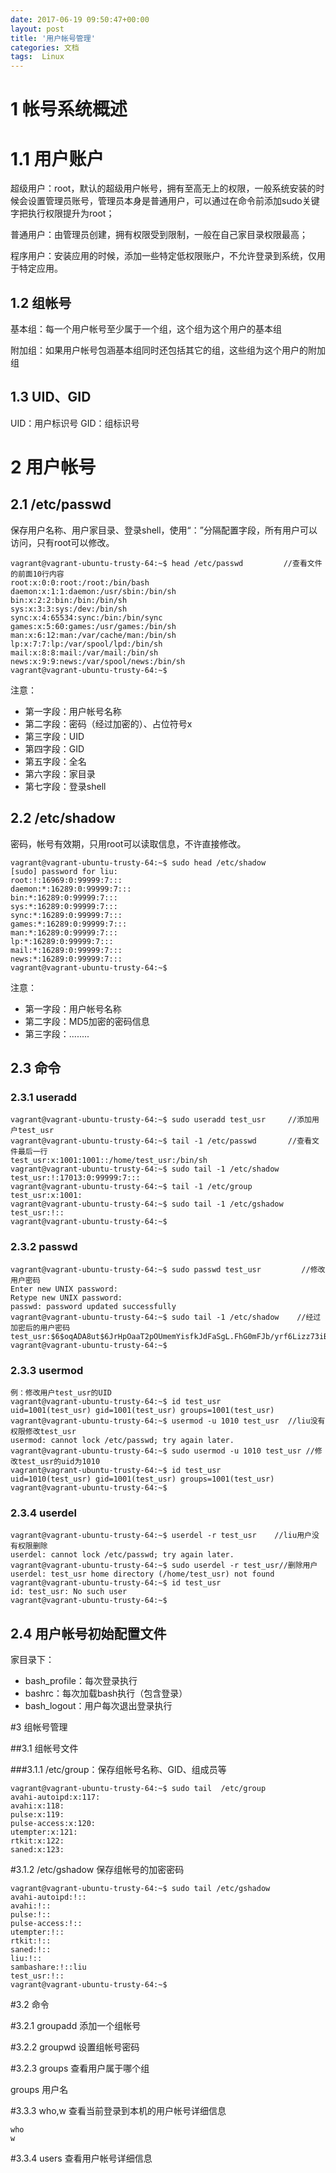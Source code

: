 ```yaml
---
date: 2017-06-19 09:50:47+00:00
layout: post
title: '用户帐号管理'
categories: 文档
tags:  Linux
---
```


# 1 帐号系统概述
# 1.1 用户账户

超级用户：root，默认的超级用户帐号，拥有至高无上的权限，一般系统安装的时候会设置管理员账号，管理员本身是普通用户，可以通过在命令前添加sudo关键字把执行权限提升为root；

普通用户：由管理员创建，拥有权限受到限制，一般在自己家目录权限最高；

程序用户：安装应用的时候，添加一些特定低权限账户，不允许登录到系统，仅用于特定应用。
## 1.2 组帐号

基本组：每一个用户帐号至少属于一个组，这个组为这个用户的基本组

附加组：如果用户帐号包涵基本组同时还包括其它的组，这些组为这个用户的附加组
## 1.3 UID、GID

UID：用户标识号
GID：组标识号

# 2 用户帐号

## 2.1 /etc/passwd
保存用户名称、用户家目录、登录shell，使用“：”分隔配置字段，所有用户可以访问，只有root可以修改。

````
vagrant@vagrant-ubuntu-trusty-64:~$ head /etc/passwd         //查看文件的前面10行内容
root:x:0:0:root:/root:/bin/bash
daemon:x:1:1:daemon:/usr/sbin:/bin/sh
bin:x:2:2:bin:/bin:/bin/sh
sys:x:3:3:sys:/dev:/bin/sh
sync:x:4:65534:sync:/bin:/bin/sync
games:x:5:60:games:/usr/games:/bin/sh
man:x:6:12:man:/var/cache/man:/bin/sh
lp:x:7:7:lp:/var/spool/lpd:/bin/sh
mail:x:8:8:mail:/var/mail:/bin/sh
news:x:9:9:news:/var/spool/news:/bin/sh
vagrant@vagrant-ubuntu-trusty-64:~$ 
````

注意：

* 第一字段：用户帐号名称
* 第二字段：密码（经过加密的）、占位符号x
* 第三字段：UID
* 第四字段：GID
* 第五字段：全名
* 第六字段：家目录
* 第七字段：登录shell

## 2.2 /etc/shadow
密码，帐号有效期，只用root可以读取信息，不许直接修改。

````
vagrant@vagrant-ubuntu-trusty-64:~$ sudo head /etc/shadow
[sudo] password for liu: 
root:!:16969:0:99999:7:::
daemon:*:16289:0:99999:7:::
bin:*:16289:0:99999:7:::
sys:*:16289:0:99999:7:::
sync:*:16289:0:99999:7:::
games:*:16289:0:99999:7:::
man:*:16289:0:99999:7:::
lp:*:16289:0:99999:7:::
mail:*:16289:0:99999:7:::
news:*:16289:0:99999:7:::
vagrant@vagrant-ubuntu-trusty-64:~$ 
````

注意：

* 第一字段：用户帐号名称
* 第二字段：MD5加密的密码信息
* 第三字段：........

## 2.3 命令
### 2.3.1 useradd
````
vagrant@vagrant-ubuntu-trusty-64:~$ sudo useradd test_usr     //添加用户test_usr
vagrant@vagrant-ubuntu-trusty-64:~$ tail -1 /etc/passwd       //查看文件最后一行
test_usr:x:1001:1001::/home/test_usr:/bin/sh
vagrant@vagrant-ubuntu-trusty-64:~$ sudo tail -1 /etc/shadow
test_usr:!:17013:0:99999:7:::
vagrant@vagrant-ubuntu-trusty-64:~$ tail -1 /etc/group
test_usr:x:1001:
vagrant@vagrant-ubuntu-trusty-64:~$ sudo tail -1 /etc/gshadow
test_usr:!::
vagrant@vagrant-ubuntu-trusty-64:~$ 
````

### 2.3.2  passwd
````
vagrant@vagrant-ubuntu-trusty-64:~$ sudo passwd test_usr         //修改用户密码
Enter new UNIX password: 
Retype new UNIX password: 
passwd: password updated successfully
vagrant@vagrant-ubuntu-trusty-64:~$ sudo tail -1 /etc/shadow    //经过加密后的用户密码
test_usr:$6$oqADA8ut$6JrHpOaaT2pOUmemYisfkJdFaSgL.FhG0mFJb/yrf6Lizz73iB2l8cFxUQCTgh996LYgjWmi5yJC5ckD3Pzar0:17013:0:99999:7:::
vagrant@vagrant-ubuntu-trusty-64:~$ 
````

### 2.3.3 usermod
````
例：修改用户test_usr的UID
vagrant@vagrant-ubuntu-trusty-64:~$ id test_usr               
uid=1001(test_usr) gid=1001(test_usr) groups=1001(test_usr)
vagrant@vagrant-ubuntu-trusty-64:~$ usermod -u 1010 test_usr  //liu没有权限修改test_usr
usermod: cannot lock /etc/passwd; try again later.
vagrant@vagrant-ubuntu-trusty-64:~$ sudo usermod -u 1010 test_usr //修改test_usr的uid为1010
vagrant@vagrant-ubuntu-trusty-64:~$ id test_usr
uid=1010(test_usr) gid=1001(test_usr) groups=1001(test_usr)
vagrant@vagrant-ubuntu-trusty-64:~$ 
````

### 2.3.4 userdel
````
vagrant@vagrant-ubuntu-trusty-64:~$ userdel -r test_usr    //liu用户没有权限删除
userdel: cannot lock /etc/passwd; try again later.
vagrant@vagrant-ubuntu-trusty-64:~$ sudo userdel -r test_usr//删除用户
userdel: test_usr home directory (/home/test_usr) not found
vagrant@vagrant-ubuntu-trusty-64:~$ id test_usr
id: test_usr: No such user
vagrant@vagrant-ubuntu-trusty-64:~$ 
````

## 2.4 用户帐号初始配置文件
家目录下：

* bash_profile：每次登录执行
* bashrc：每次加载bash执行（包含登录）
* bash_logout：用户每次退出登录执行

#3 组帐号管理

##3.1 组帐号文件

###3.1.1 /etc/group：保存组帐号名称、GID、组成员等

````
vagrant@vagrant-ubuntu-trusty-64:~$ sudo tail  /etc/group
avahi-autoipd:x:117:
avahi:x:118:
pulse:x:119:
pulse-access:x:120:
utempter:x:121:
rtkit:x:122:
saned:x:123:
````

#3.1.2 /etc/gshadow 保存组帐号的加密密码
````
vagrant@vagrant-ubuntu-trusty-64:~$ sudo tail /etc/gshadow
avahi-autoipd:!::
avahi:!::
pulse:!::
pulse-access:!::
utempter:!::
rtkit:!::
saned:!::
liu:!::
sambashare:!::liu
test_usr:!::
vagrant@vagrant-ubuntu-trusty-64:~$
````

#3.2 命令

#3.2.1 groupadd 添加一个组帐号


#3.2.2 groupwd 设置组帐号密码


#3.2.3 groups 查看用户属于哪个组

groups   用户名

#3.3.3 who,w 查看当前登录到本机的用户帐号详细信息
````
who 
w
````

#3.3.4 users 查看用户帐号详细信息





